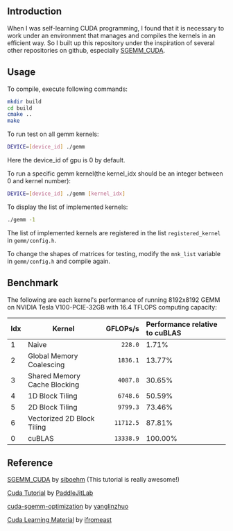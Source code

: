 ## Introduction

When I was self-learning CUDA programming, I found that it is necessary to work under an environment that manages and compiles the kernels in an efficient way. So I built up this repository under the inspiration of several other repositories on github, especially [SGEMM_CUDA](https://github.com/siboehm/SGEMM_CUDA).

## Usage

To compile, execute following commands:
```bash
mkdir build
cd build
cmake ..
make
```

To run test on all gemm kernels:
```bash
DEVICE=[device_id] ./gemm
```
Here the device_id of gpu is 0 by default.

To run a specific gemm kernel(the kernel_idx should be an integer between 0 and kernel number):
```bash
DEVICE=[device_id] ./gemm [kernel_idx]
```

To display the list of implemented kernels:
```bash
./gemm -1
```

The list of implemented kernels are registered in the list `registered_kernel` in `gemm/config.h`.

To change the shapes of matrices for testing, modify the `mnk_list` variable in `gemm/config.h` and compile again.



## Benchmark

The following are each kernel's performance of running 8192x8192 GEMM on NVIDIA Tesla V100-PCIE-32GB with 16.4 TFLOPS computing capacity:

<!-- benchmark_results -->
|Idx| Kernel                           |  GFLOPs/s | Performance relative to cuBLAS |
|:--|----------------------------------|----------:|:-------------------------------|
| 1 | Naive                            |   `228.0` | 1.71%                          |
| 2 | Global Memory Coalescing         |  `1836.1` | 13.77%                         |
| 3 | Shared Memory Cache Blocking     |  `4087.8` | 30.65%                         |
| 4 | 1D Block Tiling                  |  `6748.6` | 50.59%                         |
| 5 | 2D Block Tiling                  |  `9799.3` | 73.46%                         |
| 6 | Vectorized 2D Block Tiling       | `11712.5` | 87.81%                         |
| 0 | cuBLAS                           | `13338.9` | 100.00%                        |
<!-- benchmark_results -->

## Reference

[SGEMM_CUDA](https://github.com/siboehm/SGEMM_CUDA) by [siboehm](https://github.com/siboehm) (This tutorial is really awesome!)

[Cuda Tutorial](https://cuda.keter.top/) by [PaddleJitLab](https://github.com/PaddleJitLab)

[cuda-sgemm-optimization](https://github.com/YangLinzhuo/cuda-sgemm-optimization) by [yanglinzhuo](https://github.com/YangLinzhuo)

[Cuda Learning Material](https://github.com/ifromeast/cuda_learning.git) by [ifromeast](https://github.com/ifromeast)



